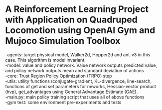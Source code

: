# A Reinforcement Learning Project with Application on Quadruped Locomotion using OpenAI Gym and Mujoco Simulation Toolbox  
-agents: target physical model, Walker2d, Hopper2d and ant-v3 in this case. This algorithm is model invariant.   
-model: value and policy network. Value network outputs predicted value, and policy network outputs mean and standard deviation of actions  
-core:  Trust Region Policy Optimization (TRPO) step  
-utils: utility functions (conjugate-gradient, KL-divergence, line-search, functions of get and set parameters for neworks, Hessian-vector product (hvp), get_advantages using General Advantage Estimate (GAE).  
-main.py: main policy training script that uses all of above functions  
-gym test: some environment pre-experiments and tests  
 
